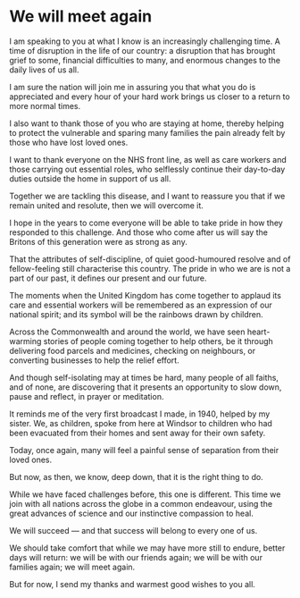 # We will meet again

I am speaking to you at what I know is an increasingly challenging time. A time of disruption in the life of our country: a disruption that has brought grief to some, financial difficulties to many, and enormous changes to the daily lives of us all.

I am sure the nation will join me in assuring you that what you do is appreciated and every hour of your hard work brings us closer to a return to more normal times.

I also want to thank those of you who are staying at home, thereby helping to protect the vulnerable and sparing many families the pain already felt by those who have lost loved ones.

I want to thank everyone on the NHS front line, as well as care workers and those carrying out essential roles, who selflessly continue their day-to-day duties outside the home in support of us all.

Together we are tackling this disease, and I want to reassure you that if we remain united and resolute, then we will overcome it.

I hope in the years to come everyone will be able to take pride in how they responded to this challenge. And those who come after us will say the Britons of this generation were as strong as any.

That the attributes of self-discipline, of quiet good-humoured resolve and of fellow-feeling still characterise this country. The pride in who we are is not a part of our past, it defines our present and our future.

The moments when the United Kingdom has come together to applaud its care and essential workers will be remembered as an expression of our national spirit; and its symbol will be the rainbows drawn by children.

Across the Commonwealth and around the world, we have seen heart-warming stories of people coming together to help others, be it through delivering food parcels and medicines, checking on neighbours, or converting businesses to help the relief effort.

And though self-isolating may at times be hard, many people of all faiths, and of none, are discovering that it presents an opportunity to slow down, pause and reflect, in prayer or meditation.

It reminds me of the very first broadcast I made, in 1940, helped by my sister. We, as children, spoke from here at Windsor to children who had been evacuated from their homes and sent away for their own safety.

Today, once again, many will feel a painful sense of separation from their loved ones.

But now, as then, we know, deep down, that it is the right thing to do.

While we have faced challenges before, this one is different. This time we join with all nations across the globe in a common endeavour, using the great advances of science and our instinctive compassion to heal.

We will succeed — and that success will belong to every one of us.

We should take comfort that while we may have more still to endure, better days will return: we will be with our friends again; we will be with our families again; we will meet again.

But for now, I send my thanks and warmest good wishes to you all.